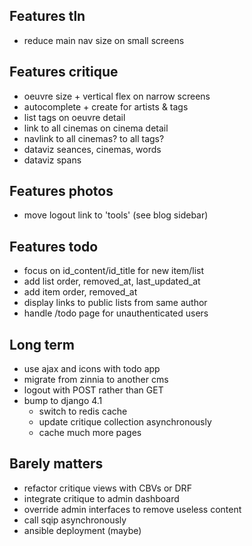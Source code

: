 ## Features tln

- reduce main nav size on small screens


## Features critique

- oeuvre size + vertical flex on narrow screens
- autocomplete + create for artists & tags
- list tags on oeuvre detail
- link to all cinemas on cinema detail
- navlink to all cinemas? to all tags?
- dataviz seances, cinemas, words
- dataviz spans


## Features photos

- move logout link to 'tools' (see blog sidebar)


## Features todo

- focus on id_content/id_title for new item/list
- add list order, removed_at, last_updated_at
- add item order, removed_at
- display links to public lists from same author
- handle /todo page for unauthenticated users


## Long term

- use ajax and icons with todo app
- migrate from zinnia to another cms
- logout with POST rather than GET
- bump to django 4.1
    - switch to redis cache
    - update critique collection asynchronously
    - cache much more pages


## Barely matters

- refactor critique views with CBVs or DRF
- integrate critique to admin dashboard
- override admin interfaces to remove useless content
- call sqip asynchronously
- ansible deployment (maybe)
